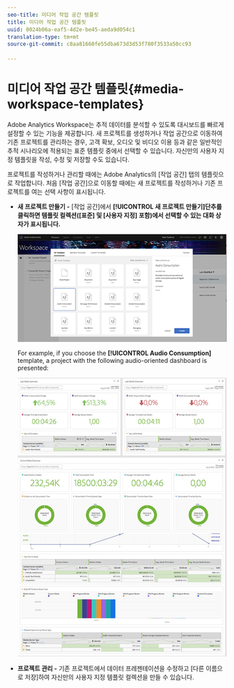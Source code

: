 ```yaml
---
seo-title: 미디어 작업 공간 템플릿
title: 미디어 작업 공간 템플릿
uuid: 0024b06a-eaf5-4d2e-be45-aeda9d054c1
translation-type: tm+mt
source-git-commit: c8aa81660fe55dba673d3d53f780f3533a50cc93

---
```



# 미디어 작업 공간 템플릿{#media-workspace-templates}

Adobe Analytics Workspace는 추적 데이터를 분석할 수 있도록 대시보드를 빠르게 설정할 수 있는 기능을 제공합니다. 새 프로젝트를 생성하거나 작업 공간으로 이동하여 기존 프로젝트를 관리하는 경우, 고객 확보, 오디오 및 비디오 이용 등과 같은 일반적인 추적 시나리오에 적용되는 표준 템플릿 중에서 선택할 수 있습니다. 자신만의 사용자 지정 템플릿을 작성, 수정 및 저장할 수도 있습니다.

프로젝트를 작성하거나 관리할 때에는 Adobe Analytics의 [작업 공간] 탭의 템플릿으로 작업합니다. 처음 [작업 공간]으로 이동할 때에는 새 프로젝트를 작성하거나 기존 프로젝트를 여는 선택 사항이 표시됩니다.

* **새 프로젝트 만들기 -** [작업 공간]에서 **[!UICONTROL 새 프로젝트 만들기]단추를 클릭하면 템플릿 컬렉션([표준] 및 [사용자 지정] 포함)에서 선택할 수 있는 대화 상자가 표시됩니다.**

   ![](assets/all-templates-audio.png)

   For example, if you choose the **[!UICONTROL Audio Consumption]** template, a project with the following audio-oriented dashboard is presented:

   ![](assets/aa-workspace.png)

* **프로젝트 관리 -** 기존 프로젝트에서 데이터 프레젠테이션을 수정하고 [다른 이름으로 저장]하여 자신만의 사용자 지정 템플릿 컬렉션을 만들 수 있습니다.


